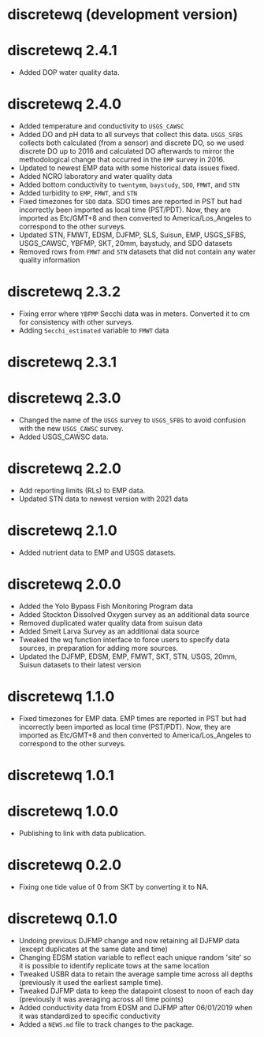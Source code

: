 # discretewq (development version)

# discretewq 2.4.1

* Added DOP water quality data. 


# discretewq 2.4.0

* Added temperature and conductivity to `USGS_CAWSC`
* Added DO and pH data to all surveys that collect this data. `USGS_SFBS` collects both calculated (from a sensor) and discrete DO, so we used discrete DO up to 2016 and calculated DO afterwards to mirror the methodological change that occurred in the `EMP` survey in 2016. 
* Updated to newest EMP data with some historical data issues fixed. 
* Added NCRO laboratory and water quality data
* Added bottom conductivity to `twentymm`, `baystudy`, `SDO`, `FMWT`, and `STN`
* Added turbidity to `EMP`, `FMWT`, and `STN`
* Fixed timezones for `SDO` data. SDO times are reported in PST but had incorrectly been imported as local time (PST/PDT). Now, they are imported as Etc/GMT+8 and then converted to America/Los_Angeles to correspond to the other surveys.
* Updated STN, FMWT, EDSM, DJFMP, SLS, Suisun, EMP, USGS_SFBS, USGS_CAWSC, YBFMP, SKT, 20mm, baystudy, and SDO datasets
* Removed rows from `FMWT` and `STN` datasets that did not contain any water quality information

# discretewq 2.3.2

* Fixing error where `YBFMP` Secchi data was in meters. Converted it to cm for consistency with other surveys. 
* Adding `Secchi_estimated` variable to `FMWT` data

# discretewq 2.3.1

# discretewq 2.3.0

* Changed the name of the `USGS` survey to `USGS_SFBS` to avoid confusion with the new `USGS_CAWSC` survey.
* Added USGS_CAWSC data.

# discretewq 2.2.0

* Add reporting limits (RLs) to EMP data.
* Updated STN data to newest version with 2021 data

# discretewq 2.1.0

* Added nutrient data to EMP and USGS datasets.

# discretewq 2.0.0

* Added the Yolo Bypass Fish Monitoring Program data
* Added Stockton Dissolved Oxygen survey as an additional data source
* Removed duplicated water quality data from suisun data
* Added Smelt Larva Survey as an additional data source
* Tweaked the wq function interface to force users to specify data sources, in preparation for adding more sources.
* Updated the DJFMP, EDSM, EMP, FMWT, SKT, STN, USGS, 20mm, Suisun datasets to their latest version

# discretewq 1.1.0

* Fixed timezones for EMP data. EMP times are reported in PST but had incorrectly been imported as local time (PST/PDT). Now, they are imported as Etc/GMT+8 and then converted to America/Los_Angeles to correspond to the other surveys.

# discretewq 1.0.1

# discretewq 1.0.0

* Publishing to link with data publication.

# discretewq 0.2.0

* Fixing one tide value of 0 from SKT by converting it to NA. 

# discretewq 0.1.0

* Undoing previous DJFMP change and now retaining all DJFMP data (except duplicates at the same date and time)
* Changing EDSM station variable to reflect each unique random 'site' so it is possible to identify replicate tows at the same location
* Tweaked USBR data to retain the average sample time across all depths (previously it used the earliest sample time).
* Tweaked DJFMP data to keep the datapoint closest to noon of each day (previously it was averaging across all time points)
* Added conductivity data from EDSM and DJFMP after 06/01/2019 when it was standardized to specific conductivity
* Added a `NEWS.md` file to track changes to the package.
